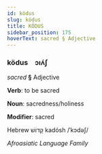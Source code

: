 ```yaml
---
id: ködus
slug: ködus
title: KÖDUS
sidebar_position: 175
hoverText: sacred § Adjective
---
```


### ködus&emsp;<span kind="abugida">ɔıʌ́ʃ</span>

*sacred* **§** Adjective

**Verb**: to be sacred

**Noun**: sacredness/holiness

**Modifier**: sacred

Hebrew קָדוֹשׁ kadósh /ˈkɔdəʃ/

*Afroasiatic Language Family*